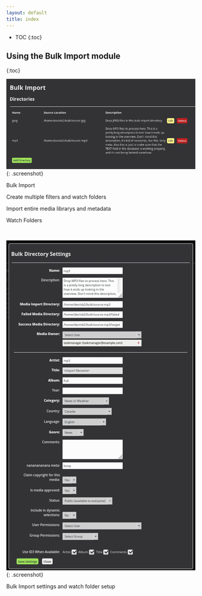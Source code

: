 ```yaml
---
layout: default
title: index
---
```


* TOC
{:toc}

## Using the Bulk Import module
{:toc}

![ Bulk Import](img/bulk-import-folders.png ){: .screenshot}

Bulk Import

Create multiple filters and watch folders

Import entire media librarys and metadata

Watch Folders

<br/>

![ Bulk Import Settings](img/bulk-import-settings.png ){: .screenshot}

Bulk Import settings and watch folder setup

<br/>

